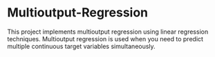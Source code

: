 # Multioutput-Regression
This project implements multioutput regression using linear regression techniques. Multioutput regression is used when you need to predict multiple continuous target variables simultaneously.
